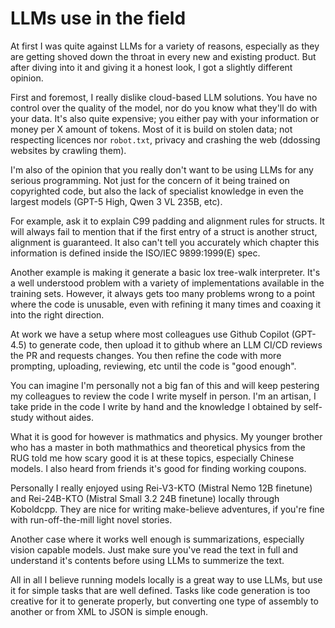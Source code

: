 # LLMs use in the field

At first I was quite against LLMs for a variety of reasons, especially as they
are getting shoved down the throat in every new and existing product. But after
diving into it and giving it a honest look, I got a slightly different opinion.

First and foremost, I really dislike cloud-based LLM solutions. You have no
control over the quality of the model, nor do you know what they'll do with
your data. It's also quite expensive; you either pay with your information or
money per X amount of tokens. Most of it is build on stolen data; not
respecting licences nor `robot.txt`, privacy and crashing the web (ddossing
websites by crawling them).

I'm also of the opinion that you really don't want to be using LLMs for any
serious programming. Not just for the concern of it being trained on
copyrighted code, but also the lack of specialist knowledge in even the largest
models (GPT-5 High, Qwen 3 VL 235B, etc).

For example, ask it to explain C99 padding and alignment rules for
structs. It will always fail to mention that if the first entry of a struct is
another struct, alignment is guaranteed. It also can't tell you accurately
which chapter this information is defined inside the ISO/IEC 9899:1999(E) spec.

Another example is making it generate a basic lox tree-walk interpreter. It's a
well understood problem with a variety of implementations available in the
training sets. However, it always gets too many problems wrong to a point where
the code is unusable, even with refining it many times and coaxing it into the
right direction.

At work we have a setup where most colleagues use Github Copilot (GPT-4.5) to
generate code, then upload it to github where an LLM CI/CD reviews the PR and
requests changes. You then refine the code with more prompting, uploading,
reviewing, etc until the code is "good enough".

You can imagine I'm personally not a big fan of this and will keep pestering
my colleagues to review the code I write myself in person. I'm an artisan, I
take pride in the code I write by hand and the knowledge I obtained by
self-study without aides.

What it is good for however is mathmatics and physics. My younger brother who
has a master in both mathmathics and theoretical physics from the RUG told me
how scary good it is at these topics, especially Chinese models. I also heard
from friends it's good for finding working coupons.

Personally I really enjoyed using Rei-V3-KTO (Mistral Nemo 12B finetune) and
Rei-24B-KTO (Mistral Small 3.2 24B finetune) locally through Koboldcpp. They
are nice for writing make-believe adventures, if you're fine with
run-off-the-mill light novel stories.

Another case where it works well enough is summarizations, especially vision
capable models. Just make sure you've read the text in full and understand it's
contents before using LLMs to summerize the text.

All in all I believe running models locally is a great way to use LLMs, but use
it for simple tasks that are well defined. Tasks like code generation is too
creative for it to generate properly, but converting one type of assembly to
another or from XML to JSON is simple enough.
